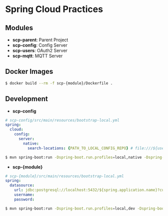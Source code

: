 # Spring Cloud Practices

## Modules

- **scp-parent**:
  Parent Project
- **scp-config**:
  Config Server
- **scp-users**:
  OAuth2 Server
- **scp-mqtt**:
  MQTT Server

## Docker Images

``` sh
$ docker build --rm -f scp-{module}/Dockerfile .
```

## Development

- **scp-config**

``` yaml
# scp-config/src/main/resources/bootstrap-local.yml
spring:
  cloud:
    config:
      server:
        native:
          search-locations: {PATH_TO_LOCAL_CONFIG_REPO} # file:///${user.home}/config-repo
```

``` sh
$ mvn spring-boot:run -Dspring-boot.run.profiles=local,native -Dspring-boot.run.arguments="--server.port=8888 --encrypt.key=kbpfrIaimS5AJG4rQPvNEGeX"
```

- **scp-{module}**

``` yaml
# scp-{module}/src/main/resources/bootstrap-local.yml
spring:
  datasource:
    url: jdbc:postgresql://localhost:5432/${spring.application.name}?currentSchema=public
    username: 
    password: 
```

``` sh
$ mvn spring-boot:run -Dspring-boot.run.profiles=local,dev -Dspring-boot.run.arguments="--server.port=8080 --spring.config.import=configserver:http://localhost:8888/"
```
